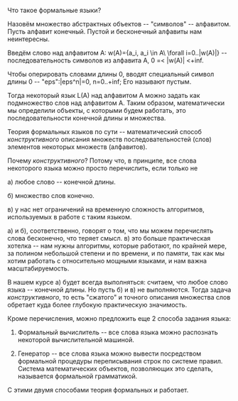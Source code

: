 

Что такое формальные языки?

Назовём множество абстрактных объектов -- "символов" -- алфавитом. Пусть алфавит конечный. Пустой и бесконечный алфавиты нам неинтересны.

Введём слово над алфавитом А: w(A)=\{a_i, a_i \in A\ \forall i=0..|w(A)|} -- последовательность символов из алфавита A, 0 =< |w(A)| <+inf.

Чтобы оперировать словами длины 0, вводят специальный символ длины 0 -- "eps":|eps^n|=0, n=0..+inf; Его называют пустым.

Тогда некоторый язык L(A) над алфавитом А можно задать как подмножество слов над алфавитом А. Таким образом, математически мы определили объекты, с которыми будем работать, это последовательности конечной длины и множества.

Теория формальных языков по сути -- математический способ _конструктивного_ описания множеств последовательностей (слов) элементов некоторых множеств (алфавитов).

Почему _конструктивного_? Потому что, в принципе, все слова некоторого языка можно просто перечислить, если только не 

а) любое слово -- конечной длины.

б) множество слов конечно.

в) у нас нет ограничений на временную сложность алгоритмов, используемых в работе с таким языком.

а) и б), соответственно, говорят о том, что мы можем перечислять слова бесконечно, что теряет смысл. в) это больше практическая хотелка -- нам нужны алгоритмы, которые работают, по крайней мере, за полином небольшой степени и по времени, и по памяти, так как мы хотим работать с относительно мощными языками, и нам важна масштабируемость.

В нашем курсе а) будет всегда выполняться: считаем, что любое слово языка -- конечной длины. Но пусть б) и в) не выполняются. Тогда задача  _конструктивного_, то есть "сжатого" и точного описания множества слов обретает куда более глубокую практическую значимость.

Кроме перечисления, можно предложить еще 2 способа задания языка:

1) Формальный вычислитель -- все слова языка можно распознать некоторой вычислительной машиной. 

2) Генератор -- все слова языка можно вывести посредством формальной процедуры переписывания строк по системе правил. Система математических объектов, позволяющих это сделать, называется формальной грамматикой.

С этими двумя способами теория формальных и работает.
